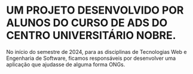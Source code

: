 # UM PROJETO DESENVOLVIDO POR ALUNOS DO CURSO DE ADS DO CENTRO UNIVERSITÁRIO NOBRE.

No início do semestre de 2024, para as disciplinas de Tecnologias Web e Engenharia de Software, ficamos responsáveis por desenvolver uma aplicação que ajudasse de alguma forma ONGs. 
